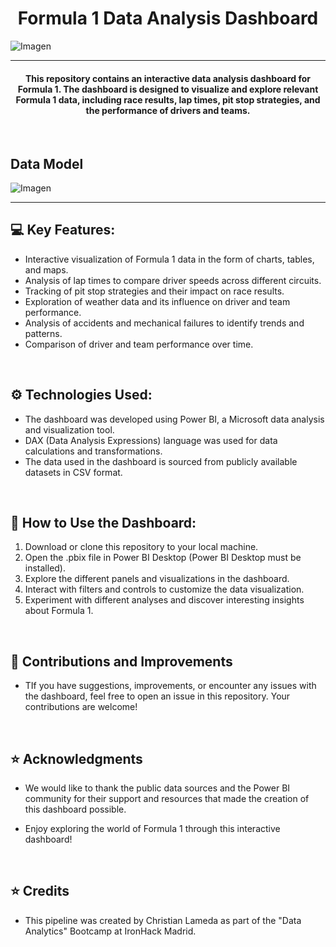 <div align="center">

# **Formula 1 Data Analysis Dashboard** </div>
![Imagen](https://www.newsauto.it/wp-content/uploads/2017/11/logo-formula-1-f1-2018.jpg)

---

#### <div align="center">**This repository contains an interactive data analysis dashboard for Formula 1. The dashboard is designed to visualize and explore relevant Formula 1 data, including race results, lap times, pit stop strategies, and the performance of drivers and teams.** </div>

&nbsp;

## **Data Model** ##
![Imagen](https://imgur.com/a/pf8kT6Y)

---

## 💻 **Key Features:** ##

* Interactive visualization of Formula 1 data in the form of charts, tables, and maps.
* Analysis of lap times to compare driver speeds across different circuits.
* Tracking of pit stop strategies and their impact on race results.
* Exploration of weather data and its influence on driver and team performance.
* Analysis of accidents and mechanical failures to identify trends and patterns.
* Comparison of driver and team performance over time.

&nbsp;

##  ⚙️ **Technologies Used:**

* The dashboard was developed using Power BI, a Microsoft data analysis and visualization tool.
* DAX (Data Analysis Expressions) language was used for data calculations and transformations.
* The data used in the dashboard is sourced from publicly available datasets in CSV format.

&nbsp;
## 💾  **How to Use the Dashboard:**

1. Download or clone this repository to your local machine.
2. Open the .pbix file in Power BI Desktop (Power BI Desktop must be installed).
3. Explore the different panels and visualizations in the dashboard.
4. Interact with filters and controls to customize the data visualization.
5. Experiment with different analyses and discover interesting insights about Formula 1.

&nbsp;
## 🎯 **Contributions and Improvements**
* TIf you have suggestions, improvements, or encounter any issues with the dashboard, feel free to open an issue in this repository. Your contributions are welcome!

&nbsp;
## ⭐️ **Acknowledgments**
* We would like to thank the public data sources and the Power BI community for their support and resources that made the creation of this dashboard possible.

* Enjoy exploring the world of Formula 1 through this interactive dashboard!

&nbsp;
## ⭐️ **Credits**
* This pipeline was created by Christian Lameda as part of the "Data Analytics" Bootcamp at IronHack Madrid. 









